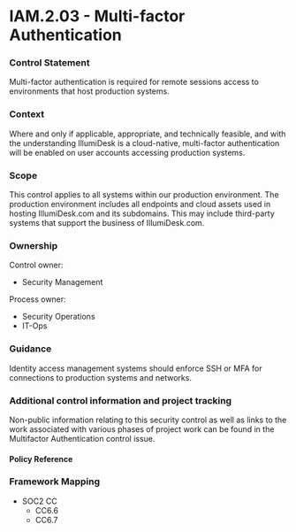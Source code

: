 # IAM.2.03 - Multi-factor Authentication



### Control Statement

Multi-factor authentication is required for remote sessions access to environments that host production systems.

###  Context

Where and only if applicable, appropriate, and technically feasible, and with the understanding IllumiDesk is a cloud-native, multi-factor authentication will be enabled on user accounts accessing production systems.

###  Scope

This control applies to all systems within our production environment. The production environment includes all endpoints and cloud assets used in hosting IllumiDesk.com and its subdomains. This may include third-party systems that support the business of IllumiDesk.com.

###  Ownership

Control owner:

* Security Management

Process owner:

* Security Operations
* IT-Ops

###  Guidance

Identity access management systems should enforce SSH or MFA for connections to production systems and networks.

###  Additional control information and project tracking

Non-public information relating to this security control as well as links to the work associated with various phases of project work can be found in the Multifactor Authentication control issue.

####  Policy Reference

###  Framework Mapping

* SOC2 CC
  * CC6.6
  * CC6.7

